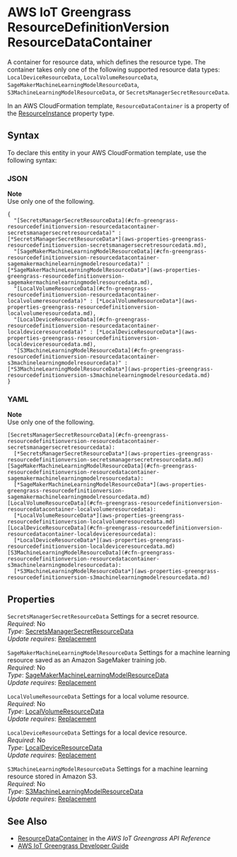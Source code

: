 # AWS IoT Greengrass ResourceDefinitionVersion ResourceDataContainer<a name="aws-properties-greengrass-resourcedefinitionversion-resourcedatacontainer"></a>

<a name="aws-properties-greengrass-resourcedefinitionversion-resourcedatacontainer-description"></a>A container for resource data, which defines the resource type\. The container takes only one of the following supported resource data types: `LocalDeviceResourceData`, `LocalVolumeResourceData`, `SageMakerMachineLearningModelResourceData`, `S3MachineLearningModelResourceData`, or `SecretsManagerSecretResourceData`\.

<a name="aws-properties-greengrass-resourcedefinitionversion-resourcedatacontainer-inheritance"></a> In an AWS CloudFormation template, `ResourceDataContainer` is a property of the [ResourceInstance](aws-properties-greengrass-resourcedefinitionversion-resourceinstance.md) property type\.

## Syntax<a name="aws-properties-greengrass-resourcedefinitionversion-resourcedatacontainer-syntax"></a>

To declare this entity in your AWS CloudFormation template, use the following syntax:

### JSON<a name="aws-properties-greengrass-resourcedefinitionversion-resourcedatacontainer-syntax.json"></a>

**Note**  
Use only one of the following\.

```
{
  "[SecretsManagerSecretResourceData](#cfn-greengrass-resourcedefinitionversion-resourcedatacontainer-secretsmanagersecretresourcedata)" : [*SecretsManagerSecretResourceData*](aws-properties-greengrass-resourcedefinitionversion-secretsmanagersecretresourcedata.md),
  "[SageMakerMachineLearningModelResourceData](#cfn-greengrass-resourcedefinitionversion-resourcedatacontainer-sagemakermachinelearningmodelresourcedata)" : [*SageMakerMachineLearningModelResourceData*](aws-properties-greengrass-resourcedefinitionversion-sagemakermachinelearningmodelresourcedata.md),
  "[LocalVolumeResourceData](#cfn-greengrass-resourcedefinitionversion-resourcedatacontainer-localvolumeresourcedata)" : [*LocalVolumeResourceData*](aws-properties-greengrass-resourcedefinitionversion-localvolumeresourcedata.md),
  "[LocalDeviceResourceData](#cfn-greengrass-resourcedefinitionversion-resourcedatacontainer-localdeviceresourcedata)" : [*LocalDeviceResourceData*](aws-properties-greengrass-resourcedefinitionversion-localdeviceresourcedata.md),
  "[S3MachineLearningModelResourceData](#cfn-greengrass-resourcedefinitionversion-resourcedatacontainer-s3machinelearningmodelresourcedata)" : [*S3MachineLearningModelResourceData*](aws-properties-greengrass-resourcedefinitionversion-s3machinelearningmodelresourcedata.md)
}
```

### YAML<a name="aws-properties-greengrass-resourcedefinitionversion-resourcedatacontainer-syntax.yaml"></a>

**Note**  
Use only one of the following\.

```
[SecretsManagerSecretResourceData](#cfn-greengrass-resourcedefinitionversion-resourcedatacontainer-secretsmanagersecretresourcedata): 
  [*SecretsManagerSecretResourceData*](aws-properties-greengrass-resourcedefinitionversion-secretsmanagersecretresourcedata.md)
[SageMakerMachineLearningModelResourceData](#cfn-greengrass-resourcedefinitionversion-resourcedatacontainer-sagemakermachinelearningmodelresourcedata): 
  [*SageMakerMachineLearningModelResourceData*](aws-properties-greengrass-resourcedefinitionversion-sagemakermachinelearningmodelresourcedata.md)
[LocalVolumeResourceData](#cfn-greengrass-resourcedefinitionversion-resourcedatacontainer-localvolumeresourcedata): 
  [*LocalVolumeResourceData*](aws-properties-greengrass-resourcedefinitionversion-localvolumeresourcedata.md)
[LocalDeviceResourceData](#cfn-greengrass-resourcedefinitionversion-resourcedatacontainer-localdeviceresourcedata): 
  [*LocalDeviceResourceData*](aws-properties-greengrass-resourcedefinitionversion-localdeviceresourcedata.md)
[S3MachineLearningModelResourceData](#cfn-greengrass-resourcedefinitionversion-resourcedatacontainer-s3machinelearningmodelresourcedata): 
  [*S3MachineLearningModelResourceData*](aws-properties-greengrass-resourcedefinitionversion-s3machinelearningmodelresourcedata.md)
```

## Properties<a name="aws-properties-greengrass-resourcedefinitionversion-resourcedatacontainer-properties"></a>

`SecretsManagerSecretResourceData`  <a name="cfn-greengrass-resourcedefinitionversion-resourcedatacontainer-secretsmanagersecretresourcedata"></a>
Settings for a secret resource\.  
 *Required*: No  
 *Type*: [SecretsManagerSecretResourceData](aws-properties-greengrass-resourcedefinitionversion-secretsmanagersecretresourcedata.md)  
 *Update requires*: [Replacement](using-cfn-updating-stacks-update-behaviors.md#update-replacement) 

`SageMakerMachineLearningModelResourceData`  <a name="cfn-greengrass-resourcedefinitionversion-resourcedatacontainer-sagemakermachinelearningmodelresourcedata"></a>
Settings for a machine learning resource saved as an Amazon SageMaker training job\.  
 *Required*: No  
 *Type*: [SageMakerMachineLearningModelResourceData](aws-properties-greengrass-resourcedefinitionversion-sagemakermachinelearningmodelresourcedata.md)  
 *Update requires*: [Replacement](using-cfn-updating-stacks-update-behaviors.md#update-replacement) 

`LocalVolumeResourceData`  <a name="cfn-greengrass-resourcedefinitionversion-resourcedatacontainer-localvolumeresourcedata"></a>
Settings for a local volume resource\.  
 *Required*: No  
 *Type*: [LocalVolumeResourceData](aws-properties-greengrass-resourcedefinitionversion-localvolumeresourcedata.md)  
 *Update requires*: [Replacement](using-cfn-updating-stacks-update-behaviors.md#update-replacement) 

`LocalDeviceResourceData`  <a name="cfn-greengrass-resourcedefinitionversion-resourcedatacontainer-localdeviceresourcedata"></a>
Settings for a local device resource\.  
 *Required*: No  
 *Type*: [LocalDeviceResourceData](aws-properties-greengrass-resourcedefinitionversion-localdeviceresourcedata.md)  
 *Update requires*: [Replacement](using-cfn-updating-stacks-update-behaviors.md#update-replacement) 

`S3MachineLearningModelResourceData`  <a name="cfn-greengrass-resourcedefinitionversion-resourcedatacontainer-s3machinelearningmodelresourcedata"></a>
Settings for a machine learning resource stored in Amazon S3\.  
 *Required*: No  
 *Type*: [S3MachineLearningModelResourceData](aws-properties-greengrass-resourcedefinitionversion-s3machinelearningmodelresourcedata.md)  
 *Update requires*: [Replacement](using-cfn-updating-stacks-update-behaviors.md#update-replacement) 

## See Also<a name="aws-properties-greengrass-resourcedefinitionversion-resourcedatacontainer-seealso"></a>
+ [ResourceDataContainer](https://docs.aws.amazon.com/greengrass/latest/apireference/definitions-resourcedatacontainer.html) in the *AWS IoT Greengrass API Reference*
+ [AWS IoT Greengrass Developer Guide](https://docs.aws.amazon.com/greengrass/latest/developerguide/)